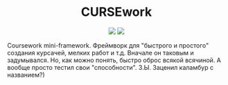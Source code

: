 <h1 align="center"> CURSEwork </h1>

<p align="center"> 
  <a href="https://scrutinizer-ci.com/g/Amrikz/CURSEwork/"><img src="https://scrutinizer-ci.com/g/Amrikz/CURSEwork/badges/quality-score.png?b=master"></a> 
  <a href="https://scrutinizer-ci.com/g/Amrikz/CURSEwork/"><img src="https://scrutinizer-ci.com/g/Amrikz/CURSEwork/badges/build.png?b=master"></a>
</p>

Coursework mini-framework.
Фреймворк для "быстрого и простого" создания курсачей, мелких работ и т.д.
Вначале он таковым и задумывался.
Но, как можно понять, быстро оброс всякой всячиной.
А вообще просто тестил свои "способности".
З.Ы. Заценил каламбур с названием?)
